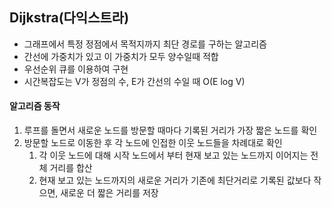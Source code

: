 ## Dijkstra(다익스트라)

* 그래프에서 특정 정점에서 목적지까지 최단 경로를 구하는 알고리즘
* 간선에 가중치가 있고 이 가중치가 모두 양수일때 적합
* 우선순위 큐를 이용하여 구현
* 시간복잡도는 V가 정점의 수, E가 간선의 수일 때 O(E log V)


#### 알고리즘 동작
1. 루프를 돌면서 새로운 노드를 방문할 때마다 기록된 거리가 가장 짧은 노드를 확인
2. 방문할 노드로 이동한 후 각 노드에 인접한 이웃 노드들을 차례대로 확인
    1. 각 이웃 노드에 대해 시작 노드에서 부터 현재 보고 있는 노드까지 이어지는 전체 거리를 합산
    2. 현재 보고 있는 노드까지의 새로운 거리가 기존에 최단거리로 기록된 값보다 작으면, 새로운 더 짧은 거리를 저장



